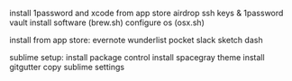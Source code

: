install 1password and xcode from app store
airdrop ssh keys & 1password vault
install software (brew.sh)
configure os (osx.sh)

install from app store:
evernote
wunderlist
pocket
slack
sketch
dash

sublime setup:
install package control
install spacegray theme
install gitgutter
copy sublime settings

